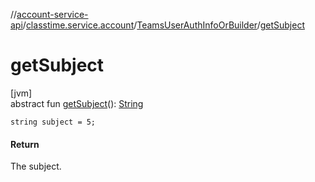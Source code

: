 //[account-service-api](../../../index.md)/[classtime.service.account](../index.md)/[TeamsUserAuthInfoOrBuilder](index.md)/[getSubject](get-subject.md)

# getSubject

[jvm]\
abstract fun [getSubject](get-subject.md)(): [String](https://docs.oracle.com/javase/8/docs/api/java/lang/String.html)

`string subject = 5;`

#### Return

The subject.
